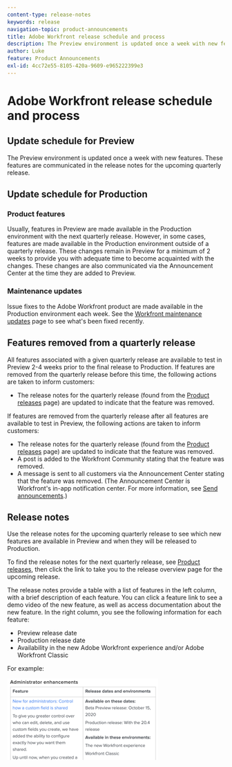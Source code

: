 ```yaml
---
content-type: release-notes
keywords: release
navigation-topic: product-announcements
title: Adobe Workfront release schedule and process
description: The Preview environment is updated once a week with new features. These features are communicated in the release notes for the upcoming quarterly release.
author: Luke
feature: Product Announcements
exl-id: 4cc72e55-8105-420a-9609-e965222399e3
---
```

# Adobe Workfront release schedule and process

## Update schedule for Preview

The Preview environment is updated once a week with new features. These features are communicated in the release notes for the upcoming quarterly release.

## Update schedule for Production

### Product features

Usually, features in Preview are made available in the Production environment with the next quarterly release. However, in some cases, features are made available in the Production environment outside of a quarterly release. These changes remain in Preview for a minimum of 2 weeks to provide you with adequate time to become acquainted with the changes. These changes are also communicated via the Announcement Center at the time they are added to Preview.

### Maintenance updates

Issue fixes to the Adobe Workfront product are made available in the Production environment each week. See the [Workfront maintenance updates](https://one.workfront.com/s/article/Workfront-Maintenance-Updates-1882317350) page to see what's been fixed recently.

## Features removed from a quarterly release

All features associated with a given quarterly release are available to test in Preview 2-4 weeks prior to the final release to Production. If features are removed from the quarterly release before this time, the following actions are taken to inform customers:

* The release notes for the quarterly release (found from the [Product releases](../../product-announcements/product-releases/product-releases.md) page) are updated to indicate that the feature was removed.

If features are removed from the quarterly release after all features are available to test in Preview, the following actions are taken to inform customers:

* The release notes for the quarterly release (found from the [Product releases](../../product-announcements/product-releases/product-releases.md) page) are updated to indicate that the feature was removed. 
* A post is added to the Workfront Community stating that the feature was removed.
* A message is sent to all customers via the Announcement Center stating that the feature was removed. (The Announcement Center is Workfront's in-app notification center. For more information, see [Send announcements](../../administration-and-setup/get-started-wf-administration/view-send-announcements.md).)

## Release notes

Use the release notes for the upcoming quarterly release to see which new features are available in Preview and when they will be released to Production.

To find the release notes for the next quarterly release, see [Product releases](../../product-announcements/product-releases/product-releases.md), then click the link to take you to the release overview page for the upcoming release.

The release notes provide a table with a list of features in the left column, with a brief description of each feature. You can click a feature link to see a demo video of the new feature, as well as access documentation about the new feature. In the right column, you see the following information for each feature:

* Preview release date
* Production release date
* Availability in the new Adobe Workfront experience and/or Adobe Workfront Classic

For example:

![](assets/release-notes-350x189.png)
